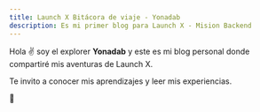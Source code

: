 ```yaml
---
title: Launch X Bitácora de viaje - Yonadab
description: Es mi primer blog para Launch X - Mision Backend
---
```


Hola ✌️  soy el explorer **Yonadab** y este es mi blog personal donde compartiré mis aventuras de Launch X.

Te invito a conocer mis aprendizajes y leer mis experiencias.

🚀

